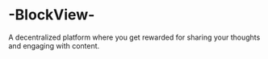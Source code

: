 # -BlockView-
A decentralized platform where you get rewarded for sharing your thoughts and engaging with content.
